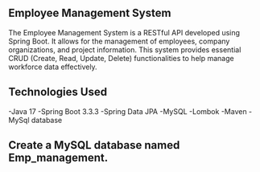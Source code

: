 ## Employee Management System ##
  The Employee Management System is a RESTful API developed using Spring Boot. It allows for the management of employees, company organizations, and project information. This system provides essential CRUD (Create, Read, Update, Delete) functionalities to help manage workforce data effectively.
## Technologies Used ##
-Java 17
-Spring Boot 3.3.3
-Spring Data JPA
-MySQL
-Lombok
-Maven
-MySql database
## Create a MySQL database named Emp_management.

